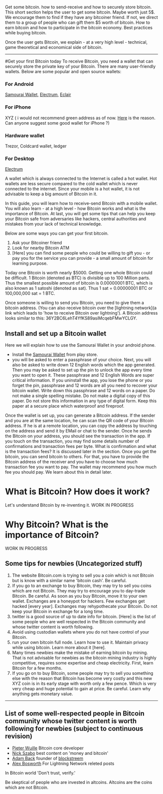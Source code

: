 Get some bitcoin. how to send-receive and how to securely store bitcoin. This short section helps the user to get some bitcoin. Maybe worth just 5$. We encourage them to find if they have any bitcoiner friend. If not, we direct them to a group of people who can gift them  $5 worth of bitcoin. How to earn bitcoin and how to participate in the bitcoin economy. Best practices while buying bitcoin.

Once the user gets Bitcoin, we explain - at a very high level - technical,  game theoretical and economical side of bitcoin.

----------------------------------------------

#Get your first Bitcoin today
To receive Bitcoin, you need a wallet that can securely store the private key of your Bitcoin. There are many user-friendly wallets. Below are some popular and open source wallets:

### For Android
[Samourai Wallet](https://play.google.com/store/apps/details?id=com.samourai.wallet), [Electrum](https://electrum.org/#download), [Eclair](https://play.google.com/store/apps/details?id=fr.acinq.eclair.wallet.mainnet2)

### For iPhone
XYZ ( i would not recommend green address as of now. [Here](https://twitter.com/ravi_hir/status/1125465467458445312) is the reason. Can anyone suggest some good wallet for iPhone ?)

### Hardware wallet
Trezor, Coldcard wallet, ledger

### For Desktop
[Electrum](https://electrum.org)

A wallet which is always connected to the Internet is called a hot wallet. Hot wallets are less secure compared to the cold wallet which is never connected to the internet. Since your mobile is a hot wallet, it is not advisable to keep a big amount of Bitcoin in it.

In this guide, you will learn how to receive-send Bitcoin with a mobile wallet. You will also learn - at a high level - how Bitcoin works and what is the importance of Bitcoin. At last, you will get some tips that can help you keep your Bitcoin safe from adversaries like hackers, central authorities and mistakes from your lack of technical knowledge.

Below are some ways you can get your first bitcoin.
1. Ask your Bitcoiner friend 
2. Look for nearby Bitcoin ATM
3. [Here] you can find some people who could be willing to gift you - or pay you for the service you can provide - a small amount of bitcoin for learning purpose.

Today one Bitcoin is worth nearly $5000. Getting one whole Bitcoin could be difficult. 1 Bitcoin (denoted as BTC) is divisible up to 100 Million parts. Thus the smallest possible amount of bitcoin is 0.00000001 BTC, which is also known as 1 satoshi (denoted as sat). Thus 1 sat = 0.00000001 BTC or 100,000,000 sat = 1 BTC.

Once someone is willing to send you Bitcoin, you need to give them a bitcoin address. (You can also receive bitcoin over the [lightning network](a link which leads to 'how to receive Bitcoin over lightning'). A Bitcoin address looks similar to this: 36Y2BC6LehT4YfKS89asiMcqebFMwYCLGY.  

## Install and set up a Bitcoin wallet
Here we will explain how to use the Samourai Wallet in your android phone. 
- Install the [Samourai Wallet](https://play.google.com/store/apps/details?id=com.samourai.wallet) from play store.
- you will be asked to enter a passphrase of your choice. Next, you will also be asked to write down 12 English words which the app generated. Then you may be asked to set up the pin to unlock the app every time you want to open it. These passphrase and 12 English Words are super critical information. If you uninstall the app, you lose the phone or you forget the pin, passphrase and 12 words are all you need to recover your bitcoin wallet. Write down this passphrase and 12 words on a paper. Do not make a single spelling mistake. Do not make a digital copy of this paper. Do not store this information in any type of digital form. Keep this paper at a secure place which waterproof and fireproof. 

Once the wallet is set up, you can generate a Bitcoin address. If the sender and you are at the same location, he can scan the QR code of your BItcoin address. If he is at a remote location, you can copy the address by touching on the address and send it by EMail or chat to the sender.
Once he sends the Bitcoin on your address, you should see the transaction in the app. If you touch on the transaction, you may find some details number of confirmations and transaction fees per byte. 
What is confirmation and what is the transaction fees? It is discussed later in the section. Once you get the bitcoin, you can send bitcoin to others. For that, you have to provide the Bitcoin address of the receiver and you have to choose how much transaction fee you want to pay. The wallet may recommend you how much fee you should pay. We learn about this in detail later. 

# What is Bitcoin? How does it work?
Let's understand Bitcoin by re-inventing it. 
WORK IN PROGRESS

# Why Bitcoin? What is the importance of Bitcoin?
WORK IN PROGRESS


## Some tips for newbies (Uncategorized stuff)
1. The website Bitcoin.com is trying to sell you a coin which is not  Bitcoin but is know with a similar name 'bitcoin cash'.  Be careful.
2.  If you go to an exchange to buy Bitcoin, they may try to sell you coins which are not Bitcoin. They may try to encourage you to day-trade Bitcoin. Be careful. As soon as you buy Bitcoin, move it to your own wallet. Exchanges are a honeypot for hackers. Few exchanges get hacked [every year].  Exchanges may rehypothecate your Bitcoin. Do not keep your Bitcoin in exchange for a long time. 
3. twitter is a good source of up to date info for bitcoin. [Here] is the list of some people who are well respected in the Bitcoin community and whose twitter content is worth following. 
4. Avoid using custodian wallets where you do not have control of your Bitcoin.
5. run your own bitcoin full node. Learn how to use it. Maintain privacy while using bitcoin. Learn more about it [here].
6. Many times newbies make the mistake of earning bitcoin by mining. That is not advisable for newbies as the bitcoin mining industry is highly competitive, requires some expertise and cheap electricity. First, learn Bitcoin for a few months.
7. If you go on to buy Bitcoin, some people may try to sell you something else with the reason that Bitcoin has become very costly and this new XYZ coin is in its early stage with worth only a few pence. Which is very very cheap and huge potential to gain at price. Be careful. Learn why anything gets monetary value.
-------------------------------------------
## List of some well-respected people in Bitcoin community whose twitter content is worth following for newbies (subject to continuous revision)

- [Pieter Wuille](https://twitter.com/pwuille) Bitcoin core developer
- [Nick Szabo](https://twitter.com/NickSzabo4) best content on 'money and bitcoin'
- [Adam Back](https://twitter.com/adam3us) founder of [blockstreem](https://twitter.com/Blockstream)
- [Alex Bosworth](https://twitter.com/alexbosworth) For Lightning Network releted posts

In Bitcoin world 'Don't trust, verify.'

Be skeptical of people who are invested in altcoins. Altcoins are the coins which are not Bitcoin. 

